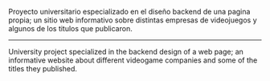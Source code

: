 Proyecto universitario especializado en el diseño backend de una pagina propia; un sitio web informativo sobre distintas empresas de videojuegos y algunos de los titulos que publicaron.
- - - - - - - - - - - -
University project specialized in the backend design of a web page; an informative website about different videogame companies and some of the titles they published.
